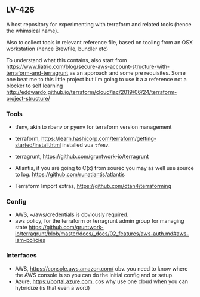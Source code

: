 LV-426
------

A host repository for experimenting with terraform and related tools (hence the whimsical name). 

Also to collect tools in relevant reference file, based on tooling from an OSX workstation (hence Brewfile, bundler etc)

To understand what this contains, also start from https://www.liatrio.com/blog/secure-aws-account-structure-with-terraform-and-terragrunt as an approach and some pre requisites. 
Some one beat me to this little project but i'm going to use it a a reference not a blocker to self learning http://eddwardo.github.io/terraform/cloud/iac/2019/06/24/terraform-project-structure/

### Tools

* tfenv, akin to rbenv or pyenv for terraform version management
* terraform, https://learn.hashicorp.com/terraform/getting-started/install.html installed vua `tfenv`. 
* terragrunt, https://github.com/gruntwork-io/terragrunt 

* Atlantis, if you are going to C(x) from sourec you may as well use source to log. https://github.com/runatlantis/atlantis
* Terraform Import extras, https://github.com/dtan4/terraforming

### Config

* AWS, ~/aws/credentials is obviously required.
* aws policy, for the terraform or terragrunt admin group for managing state https://github.com/gruntwork-io/terragrunt/blob/master/docs/_docs/02_features/aws-auth.md#aws-iam-policies

### Interfaces

* AWS, https://console.aws.amazon.com/ obv. you need to know where the AWS console is so you can do the initial config and or setup.
* Azure, https://portal.azure.com, cos why use one cloud when you can hybridize (is that even a word)
